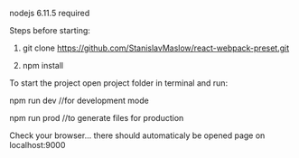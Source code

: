 nodejs 6.11.5 required

Steps before starting:
1) git clone https://github.com/StanislavMaslow/react-webpack-preset.git

2) npm install

To start the project open project folder in terminal and run:

npm run dev //for development mode

npm run prod //to generate files for production

Check your browser... there should automaticaly be opened page on localhost:9000